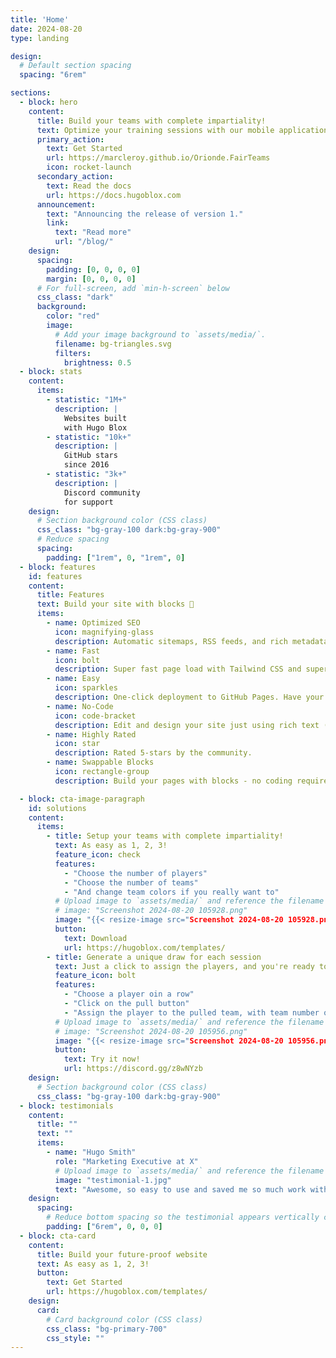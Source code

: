 ```yaml
---
title: 'Home'
date: 2024-08-20
type: landing

design:
  # Default section spacing
  spacing: "6rem"

sections:
  - block: hero
    content:
      title: Build your teams with complete impartiality!
      text: Optimize your training sessions with our mobile application, completely objective and fair!
      primary_action:
        text: Get Started
        url: https://marcleroy.github.io/Orionde.FairTeams
        icon: rocket-launch
      secondary_action:
        text: Read the docs
        url: https://docs.hugoblox.com
      announcement:
        text: "Announcing the release of version 1."
        link:
          text: "Read more"
          url: "/blog/"
    design:
      spacing:
        padding: [0, 0, 0, 0]
        margin: [0, 0, 0, 0]
      # For full-screen, add `min-h-screen` below
      css_class: "dark"
      background:
        color: "red"
        image:
          # Add your image background to `assets/media/`.
          filename: bg-triangles.svg
          filters:
            brightness: 0.5
  - block: stats
    content:
      items:
        - statistic: "1M+"
          description: |
            Websites built  
            with Hugo Blox
        - statistic: "10k+"
          description: |
            GitHub stars  
            since 2016
        - statistic: "3k+"
          description: |
            Discord community  
            for support
    design:
      # Section background color (CSS class)
      css_class: "bg-gray-100 dark:bg-gray-900"
      # Reduce spacing
      spacing:
        padding: ["1rem", 0, "1rem", 0]
  - block: features
    id: features
    content:
      title: Features
      text: Build your site with blocks 🧱
      items:
        - name: Optimized SEO
          icon: magnifying-glass
          description: Automatic sitemaps, RSS feeds, and rich metadata take the pain out of SEO and syndication.
        - name: Fast
          icon: bolt
          description: Super fast page load with Tailwind CSS and super fast site building with Hugo.
        - name: Easy
          icon: sparkles
          description: One-click deployment to GitHub Pages. Have your new website live within 5 minutes!
        - name: No-Code
          icon: code-bracket
          description: Edit and design your site just using rich text (Markdown) and configurable YAML parameters.
        - name: Highly Rated
          icon: star
          description: Rated 5-stars by the community.
        - name: Swappable Blocks
          icon: rectangle-group
          description: Build your pages with blocks - no coding required!

  - block: cta-image-paragraph
    id: solutions
    content:
      items:
        - title: Setup your teams with complete impartiality!
          text: As easy as 1, 2, 3!
          feature_icon: check
          features:
            - "Choose the number of players"
            - "Choose the number of teams"
            - "And change team colors if you really want to"
          # Upload image to `assets/media/` and reference the filename here
          # image: "Screenshot 2024-08-20 105928.png"
          image: "{{< resize-image src="Screenshot 2024-08-20 105928.png" width="800x" alt="Setup your teams" >}}"
          button:
            text: Download
            url: https://hugoblox.com/templates/
        - title: Generate a unique draw for each session
          text: Just a click to assign the players, and you're ready to play
          feature_icon: bolt
          features:
            - "Choose a player oin a row"
            - "Click on the pull button"
            - "Assign the player to the pulled team, with team number or color"
          # Upload image to `assets/media/` and reference the filename here
          # image: "Screenshot 2024-08-20 105956.png"
          image: "{{< resize-image src="Screenshot 2024-08-20 105956.png" width="800x" alt="Setup your teams" >}}"
          button:
            text: Try it now!
            url: https://discord.gg/z8wNYzb
    design:
      # Section background color (CSS class)
      css_class: "bg-gray-100 dark:bg-gray-900"
  - block: testimonials
    content:
      title: ""
      text: ""
      items:
        - name: "Hugo Smith"
          role: "Marketing Executive at X"
          # Upload image to `assets/media/` and reference the filename here
          image: "testimonial-1.jpg"
          text: "Awesome, so easy to use and saved me so much work with the swappable pre-designed sections!"
    design:
      spacing:
        # Reduce bottom spacing so the testimonial appears vertically centered between sections
        padding: ["6rem", 0, 0, 0]
  - block: cta-card
    content:
      title: Build your future-proof website
      text: As easy as 1, 2, 3!
      button:
        text: Get Started
        url: https://hugoblox.com/templates/
    design:
      card:
        # Card background color (CSS class)
        css_class: "bg-primary-700"
        css_style: ""
---
```

